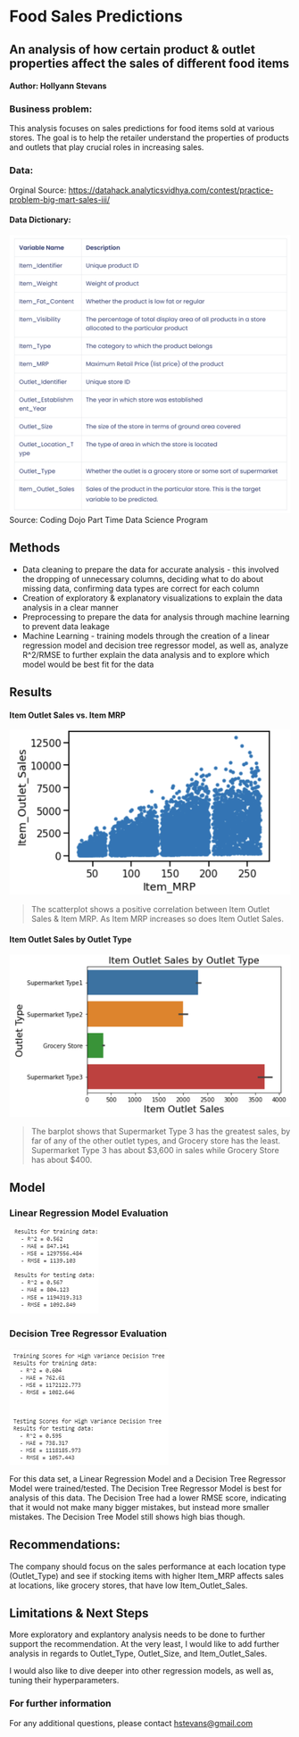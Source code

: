 # Food Sales Predictions
## An analysis of how certain product & outlet properties affect the sales of different food items

#### Author: Hollyann Stevans

### Business problem:

This analysis focuses on sales predictions for food items sold at various stores. The goal is to help the retailer understand the properties of products and outlets that play crucial roles in increasing sales.


### Data:

Orginal Source: https://datahack.analyticsvidhya.com/contest/practice-problem-big-mart-sales-iii/

#### Data Dictionary:
![Model](https://github.com/hstevans/Food-Sales-Predictions/blob/main/Food%20Sales%20Predictions%20Data%20Dictionary.png)
Source: Coding Dojo Part Time Data Science Program

## Methods
- Data cleaning to prepare the data for accurate analysis - this involved the dropping of unnecessary columns, deciding what to do about missing data, confirming data types are correct for each column
- Creation of exploratory & explanatory visualizations to explain the data analysis in a clear manner 
- Preprocessing to prepare the data for analysis through machine learning to prevent data leakage
- Machine Learning - training models through the creation of a linear regression model and decision tree regressor model, as well as, analyze R^2/RMSE to further explain the data analysis and to explore which model would be best fit for the data

## Results

#### Item Outlet Sales vs. Item MRP
![Model](https://github.com/hstevans/Food-Sales-Predictions/blob/main/Item%20Outlet%20Sales%20vs.%20MRP.png)

> The scatterplot shows a positive correlation between Item Outlet Sales & Item MRP. As Item MRP increases so does Item Outlet Sales.

#### Item Outlet Sales by Outlet Type
![Model](https://github.com/hstevans/Food-Sales-Predictions/blob/main/Item%20Outlet%20Sales%20by%20Outlet%20Type.png)


> The barplot shows that Supermarket Type 3 has the greatest sales, by far of any of the other outlet types, and Grocery store has the least.  Supermarket Type 3 has about $3,600 in sales while Grocery Store has about $400.  

## Model

### Linear Regression Model Evaluation
![Model](https://github.com/hstevans/Food-Sales-Predictions/blob/main/Linear%20Regression%20Model%20Results.png)

### Decision Tree Regressor Evaluation
![Model](https://github.com/hstevans/Food-Sales-Predictions/blob/main/Decision%20Tree%20Regressor%20Results.png)

For this data set, a Linear Regression Model and a Decision Tree Regressor Model were trained/tested.  The Decision Tree Regressor Model is best for analysis of this data. The Decision Tree had a lower RMSE score, indicating that it would not make many bigger mistakes, but instead more smaller mistakes.  The Decision Tree Model still shows high bias though. 





## Recommendations:

The company should focus on the sales performance at each location type (Outlet_Type) and see if stocking items with higher Item_MRP affects sales at locations, like grocery stores, that have low Item_Outlet_Sales.



## Limitations & Next Steps

More exploratory and explantory analysis needs to be done to further support the recommendation.  At the very least, I would like to add further analysis in regards to Outlet_Type, Outlet_Size, and Item_Outlet_Sales.

I would also like to dive deeper into other regression models, as well as, tuning their hyperparameters.


### For further information


For any additional questions, please contact hstevans@gmail.com
